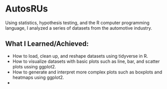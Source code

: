 # AutosRUs
Using statistics, hypothesis testing, and the R computer programming language, I analyzed a series of datasets from the automotive industry.

## What I Learned/Achieved:
- How to load, clean up, and reshape datasets using tidyverse in R.
- How to visualize datasets with basic plots such as line, bar, and scatter plots ussing ggplot2.
- How to generate and interpret more complex plots such as boxplots and heatmaps using ggplot2.
- 
